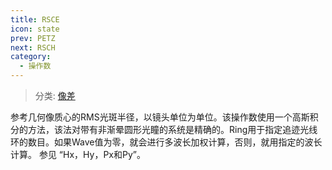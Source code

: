 ```yaml
---
title: RSCE
icon: state
prev: PETZ
next: RSCH
category:
  - 操作数
---
```


> 分类: [像差](/hb/operands/131/885/  "Zemax 操作数 像差")

参考几何像质心的RMS光斑半径，以镜头单位为单位。该操作数使用一个高斯积分的方法，该法对带有非渐晕圆形光瞳的系统是精确的。Ring用于指定追迹光线环的数目。如果Wave值为零，就会进行多波长加权计算，否则，就用指定的波长计算。 
参见 “Hx，Hy，Px和Py”。